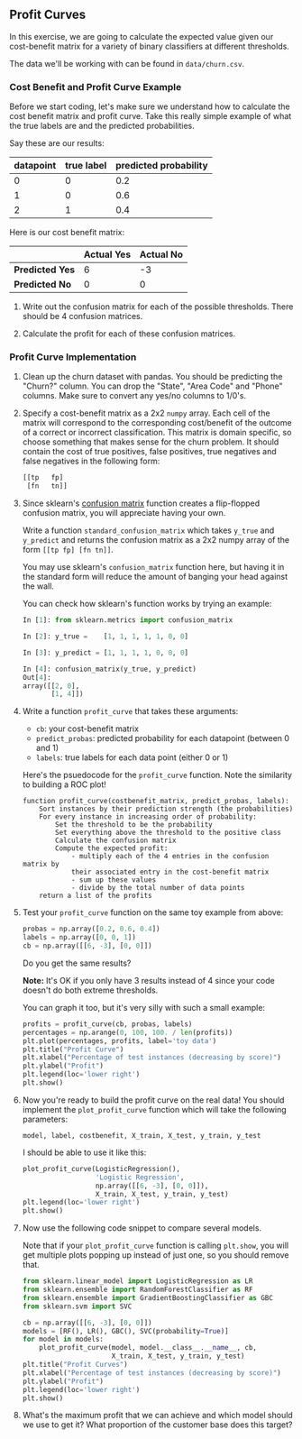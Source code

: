 ## Profit Curves

In this exercise, we are going to calculate the expected value given our cost-benefit matrix for a variety of binary classifiers at different thresholds.

The data we'll be working with can be found in `data/churn.csv`.


### Cost Benefit and Profit Curve Example

Before we start coding, let's make sure we understand how to calculate the cost benefit matrix and profit curve. Take this really simple example of what the true labels are and the predicted probabilities.

Say these are our results:

| datapoint | true label | predicted probability |
| --------- | ---------- | --------------------- |
| 0 | 0 | 0.2 |
| 1 | 0 | 0.6 |
| 2 | 1 | 0.4 |

Here is our cost benefit matrix:

|                   | Actual Yes | Actual No |
| ----------------- | ---------- | --------- |
| **Predicted Yes** |          6 |        -3 |
| **Predicted No**  |          0 |         0 |

1. Write out the confusion matrix for each of the possible thresholds. There should be 4 confusion matrices.

2. Calculate the profit for each of these confusion matrices.


### Profit Curve Implementation

1. Clean up the churn dataset with pandas. You should be predicting the "Churn?" column. You can drop the "State", "Area Code" and "Phone" columns. Make sure to convert any yes/no columns to 1/0's.

2. Specify a cost-benefit matrix as a 2x2 `numpy` array. Each cell of the matrix will correspond to the corresponding cost/benefit of the outcome of a correct or incorrect classification. This matrix is domain specific, so choose something that makes sense for the churn problem. It should contain the cost of true positives, false positives, true negatives and false negatives in the following form:

    ```python
    [[tp   fp]
     [fn   tn]]
    ```

3. Since sklearn's [confusion matrix](http://scikit-learn.org/stable/modules/generated/sklearn.metrics.confusion_matrix.html#sklearn.metrics.confusion_matrix) function creates a flip-flopped confusion matrix, you will appreciate having your own.

    Write a function `standard_confusion_matrix` which takes `y_true` and `y_predict` and returns the confusion matrix as a 2x2 numpy array of the form `[[tp fp] [fn tn]]`.

    You may use sklearn's `confusion_matrix` function here, but having it in the standard form will reduce the amount of banging your head against the wall.

    You can check how sklearn's function works by trying an example:
    
    ```python
    In [1]: from sklearn.metrics import confusion_matrix
    
    In [2]: y_true =    [1, 1, 1, 1, 1, 0, 0]
    
    In [3]: y_predict = [1, 1, 1, 1, 0, 0, 0]
    
    In [4]: confusion_matrix(y_true, y_predict)
    Out[4]:
    array([[2, 0],
           [1, 4]])
    ```

4. Write a function `profit_curve` that takes these arguments:
    * `cb`: your cost-benefit matrix
    * `predict_probas`: predicted probability for each datapoint (between 0 and 1)
    * `labels`: true labels for each data point (either 0 or 1)

    Here's the psuedocode for the `profit_curve` function. Note the similarity to building a ROC plot!

    ```
    function profit_curve(costbenefit_matrix, predict_probas, labels):
        Sort instances by their prediction strength (the probabilities)
        For every instance in increasing order of probability:
            Set the threshold to be the probability
            Set everything above the threshold to the positive class
            Calculate the confusion matrix
            Compute the expected profit:
                - multiply each of the 4 entries in the confusion matrix by
                their associated entry in the cost-benefit matrix
                - sum up these values
                - divide by the total number of data points
        return a list of the profits
    ```

5. Test your `profit_curve` function on the same toy example from above:

    ```python
    probas = np.array([0.2, 0.6, 0.4])
    labels = np.array([0, 0, 1])
    cb = np.array([[6, -3], [0, 0]])
    ```

    Do you get the same results?

    **Note:** It's OK if you only have 3 results instead of 4 since your code doesn't do both extreme thresholds.

    You can graph it too, but it's very silly with such a small example:

    ```python
    profits = profit_curve(cb, probas, labels)
    percentages = np.arange(0, 100, 100. / len(profits))
    plt.plot(percentages, profits, label='toy data')
    plt.title("Profit Curve")
    plt.xlabel("Percentage of test instances (decreasing by score)")
    plt.ylabel("Profit")
    plt.legend(loc='lower right')
    plt.show()
    ```

6. Now you're ready to build the profit curve on the real data! You should implement the `plot_profit_curve` function which will take the following parameters:

    ```
    model, label, costbenefit, X_train, X_test, y_train, y_test
    ```

    I should be able to use it like this:

    ```python
    plot_profit_curve(LogisticRegression(),
                      'Logistic Regression',
                      np.array([[6, -3], [0, 0]]),
                      X_train, X_test, y_train, y_test)
    plt.legend(loc='lower right')
    plt.show()
    ```

7. Now use the following code snippet to compare several models.

    Note that if your `plot_profit_curve` function is calling `plt.show`, you will get multiple plots popping up instead of just one, so you should remove that.

    ```python
    from sklearn.linear_model import LogisticRegression as LR
    from sklearn.ensemble import RandomForestClassifier as RF
    from sklearn.ensemble import GradientBoostingClassifier as GBC
    from sklearn.svm import SVC

    cb = np.array([[6, -3], [0, 0]])
    models = [RF(), LR(), GBC(), SVC(probability=True)]
    for model in models:
        plot_profit_curve(model, model.__class__.__name__, cb,
                          X_train, X_test, y_train, y_test)
    plt.title("Profit Curves")
    plt.xlabel("Percentage of test instances (decreasing by score)")
    plt.ylabel("Profit")
    plt.legend(loc='lower right')
    plt.show()
    ```

8. What's the maximum profit that we can achieve and which model should we use to get it? What proportion of the customer base does this target?
